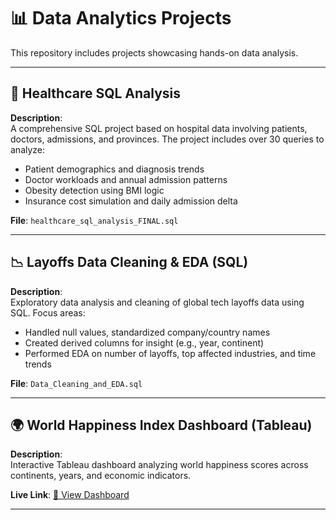 # 📊 Data Analytics Projects

This repository includes projects showcasing hands-on data analysis.

---

## 🏥 Healthcare SQL Analysis

**Description**:  
A comprehensive SQL project based on hospital data involving patients, doctors, admissions, and provinces. The project includes over 30 queries to analyze:
- Patient demographics and diagnosis trends
- Doctor workloads and annual admission patterns
- Obesity detection using BMI logic
- Insurance cost simulation and daily admission delta

**File**: `healthcare_sql_analysis_FINAL.sql`

---

## 📉 Layoffs Data Cleaning & EDA (SQL)

**Description**:  
Exploratory data analysis and cleaning of global tech layoffs data using SQL. Focus areas:
- Handled null values, standardized company/country names
- Created derived columns for insight (e.g., year, continent)
- Performed EDA on number of layoffs, top affected industries, and time trends

**File**: `Data_Cleaning_and_EDA.sql`  

---

## 🌍 World Happiness Index Dashboard (Tableau)

**Description**:  
Interactive Tableau dashboard analyzing world happiness scores across continents, years, and economic indicators.

**Live Link**: [🔗 View Dashboard](https://public.tableau.com/views/WorldHappinessIndexTableau/Dashboard1?:language=en-US&:sid=&:redirect=auth&:display_count=n&:origin=viz_share_link)

---
